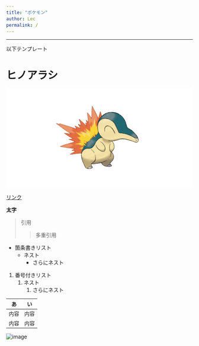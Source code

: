 ```yaml
---
title: "ポケモン"
author: Lec
permalink: /
---
```







---

以下テンプレート

# ヒノアラシ
![image](https://github.com/lectaro/GHPages_WebSite/blob/main/assets/images/pokemon.jpg)



[リンク](https://www.google.co.jp/)

**太字**

> 引用
>> 多重引用


- 箇条書きリスト
  - ネスト
    - さらにネスト


1. 番号付きリスト
   1. ネスト
      1. さらにネスト


| あ |い |
|-----|-----|
| 内容  | 内容  |
| 内容  | 内容  |

![image](/GHPages_WebSite/assets/images/)
